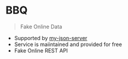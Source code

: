# BBQ
> Fake Online Data

- Supported by [my-json-server](https://my-json-server.typicode.com/)
- Service is maiintained and provided for free
- Fake Online REST API